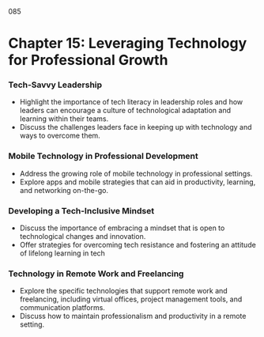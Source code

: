085

# **Chapter 15: Leveraging Technology for Professional Growth**

### **Tech-Savvy Leadership**

- Highlight the importance of tech literacy in leadership roles and how leaders can encourage a culture of 
technological adaptation and learning within their teams.
- Discuss the challenges leaders face in keeping up with technology and ways to overcome them.

### **Mobile Technology in Professional Development**

- Address the growing role of mobile technology in professional settings.
- Explore apps and mobile strategies that can aid in productivity, learning, and networking on-the-go.

### **Developing a Tech-Inclusive Mindset**

- Discuss the importance of embracing a mindset that is open to technological changes and innovation.
- Offer strategies for overcoming tech resistance and fostering an attitude of lifelong learning in tech

### **Technology in Remote Work and Freelancing**
- Explore the specific technologies that support remote work and freelancing, including virtual offices, 
project management tools, and communication platforms.
- Discuss how to maintain professionalism and productivity in a remote setting.